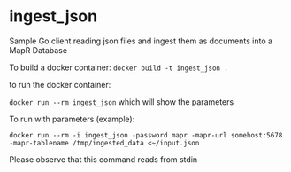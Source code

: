 # ingest_json

Sample Go client reading json files and ingest them as documents into a MapR Database

To build a docker container:
`docker build -t ingest_json .`

to run the docker container:

`docker run --rm ingest_json` which will show the parameters

To run with parameters (example):

`docker run --rm -i ingest_json -password mapr -mapr-url somehost:5678 -mapr-tablename /tmp/ingested_data <~/input.json`

Please observe that this command reads from stdin



